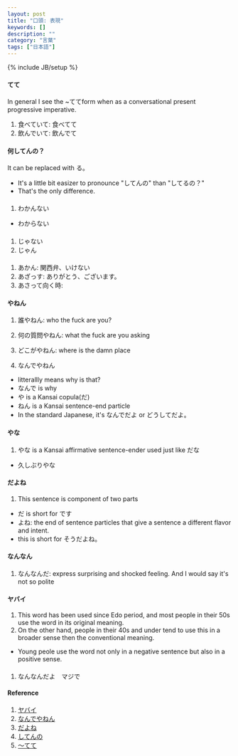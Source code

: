 ```yaml
---
layout: post
title: "口頭: 表現"
keywords: []
description: ""
category: "言葉"
tags: ["日本語"]
---
```

{% include JB/setup %}

#### てて
In general I see the ~ててform when as a conversational present progressive imperative.
1. 食べていて: 食べてて
2. 飲んでいて: 飲んでて

#### 何してんの？
It can be replaced with る。
- It's a little bit easizer to pronounce "してんの" than "してるの？"
- That's the only difference.

#### 
1.  わかんない
- わからない

####
1. じゃない
2. じゃん

####
1. あかん: 関西弁、いけない
2. あざっす: ありがとう、ございます。
3. あさって向く時:


#### やねん
1. 誰やねん: who the fuck are you?
2. 何の質問やねん: what the fuck are you asking
3. どこがやねん: where is the damn place

4. なんでやねん
- litterallly means why is that?
- なんで is why
- や is a Kansai copula(だ)
- ねん is a Kansai sentence-end particle
- In the standard Japanese, it's なんでだよ or どうしてだよ。

#### やな
1. やな is a Kansai affirmative sentence-ender used just like だな
- 久しぶりやな

#### だよね
1. This sentence is component of two parts
- だ is short for です
- よね: the end of sentence particles that give a sentence a different flavor and intent. 
- this is short for そうだよね。

#### なんなん
1. なんなんだ: express surprising and shocked feeling. And I would say it's not so polite

#### ヤバイ
1. This word has been used since Edo period, and most people in their 50s use
   the word in its original meaning.
2. On the other hand, people in their 40s and under tend to use this in a
   broader sense then the conventional meaning.
- Young peole use the word not only in a negative sentence but also in a
  positive sense.

####
1. なんなんだよ　マジで


#### Reference
1. [ヤバイ](https://bondlingo.tv/blog/yabai%E3%82%84%E3%81%B0%E3%81%84-a-common-japanese-phrase-to-show-how-cool-you-are/)
2. [なんでやねん](https://japanese.stackexchange.com/questions/44186/usage-of-%E3%81%AA%E3%82%93%E3%81%A7%E3%82%84%E3%81%AD%E3%82%93)
3. [だよね](https://japanese.stackexchange.com/questions/12248/what-does-%E3%81%A0%E3%82%88%E3%81%AA%E3%83%BC-mean)
4. [してんの](https://hinative.com/ja/questions/848277)
5. [〜てて](https://community.bunpro.jp/t/form-followed-by/12701)
